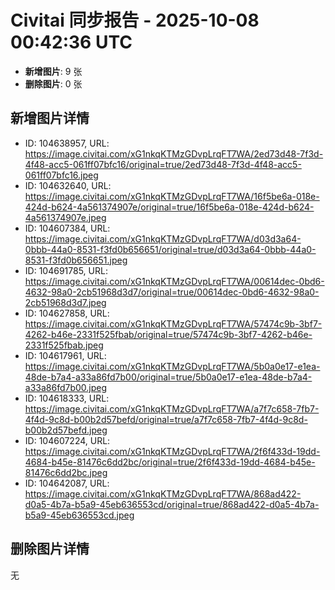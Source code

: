 # Civitai 同步报告 - 2025-10-08 00:42:36 UTC

- **新增图片**: 9 张
- **删除图片**: 0 张

## 新增图片详情
- ID: 104638957, URL: https://image.civitai.com/xG1nkqKTMzGDvpLrqFT7WA/2ed73d48-7f3d-4f48-acc5-061ff07bfc16/original=true/2ed73d48-7f3d-4f48-acc5-061ff07bfc16.jpeg
- ID: 104632640, URL: https://image.civitai.com/xG1nkqKTMzGDvpLrqFT7WA/16f5be6a-018e-424d-b624-4a561374907e/original=true/16f5be6a-018e-424d-b624-4a561374907e.jpeg
- ID: 104607384, URL: https://image.civitai.com/xG1nkqKTMzGDvpLrqFT7WA/d03d3a64-0bbb-44a0-8531-f3fd0b656651/original=true/d03d3a64-0bbb-44a0-8531-f3fd0b656651.jpeg
- ID: 104691785, URL: https://image.civitai.com/xG1nkqKTMzGDvpLrqFT7WA/00614dec-0bd6-4632-98a0-2cb51968d3d7/original=true/00614dec-0bd6-4632-98a0-2cb51968d3d7.jpeg
- ID: 104627858, URL: https://image.civitai.com/xG1nkqKTMzGDvpLrqFT7WA/57474c9b-3bf7-4262-b46e-2331f525fbab/original=true/57474c9b-3bf7-4262-b46e-2331f525fbab.jpeg
- ID: 104617961, URL: https://image.civitai.com/xG1nkqKTMzGDvpLrqFT7WA/5b0a0e17-e1ea-48de-b7a4-a33a86fd7b00/original=true/5b0a0e17-e1ea-48de-b7a4-a33a86fd7b00.jpeg
- ID: 104618333, URL: https://image.civitai.com/xG1nkqKTMzGDvpLrqFT7WA/a7f7c658-7fb7-4f4d-9c8d-b00b2d57befd/original=true/a7f7c658-7fb7-4f4d-9c8d-b00b2d57befd.jpeg
- ID: 104607224, URL: https://image.civitai.com/xG1nkqKTMzGDvpLrqFT7WA/2f6f433d-19dd-4684-b45e-81476c6dd2bc/original=true/2f6f433d-19dd-4684-b45e-81476c6dd2bc.jpeg
- ID: 104642087, URL: https://image.civitai.com/xG1nkqKTMzGDvpLrqFT7WA/868ad422-d0a5-4b7a-b5a9-45eb636553cd/original=true/868ad422-d0a5-4b7a-b5a9-45eb636553cd.jpeg

## 删除图片详情
无
